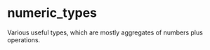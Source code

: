 numeric_types
=============

Various useful types, which are mostly aggregates of numbers plus operations.
